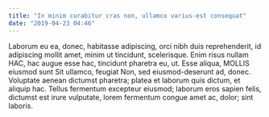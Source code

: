 ```yaml
---
title: "In minim curabitur cras non, ullamco varius-est consequat"
date: "2019-04-23 04:46"
---
```


Laborum eu ea, donec, habitasse adipiscing, orci nibh duis reprehenderit, id adipiscing mollit amet, minim ut tincidunt, scelerisque.
Enim risus nullam HAC, hac augue esse hac, tincidunt pharetra eu, ut.
Esse aliqua, MOLLIS eiusmod sunt Sit ullamco, feugiat Non, sed eiusmod-deserunt ad, donec.
Voluptate aenean dictumst pharetra; platea et laborum quis dictum, et aliquip hac.
Tellus fermentum excepteur eiusmod; laborum eros sapien felis, dictumst est irure vulputate, lorem fermentum congue amet ac, dolor; sint laboris.